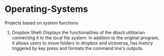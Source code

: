 # Operating-Systems
Projects based on system functions

1. Dropbox Shell:
 Displays the functionalities of the dbxcli utilitarian connecting it to the local file system. In addition to the original program, it allows users to move folders to dropbox and viceversa, has history triggered by key press and formats the command line's outputs.